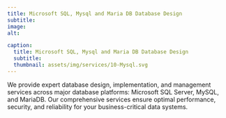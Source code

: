 ```yaml
---
title: Microsoft SQL, Mysql and Maria DB Database Design
subtitle: 
image: 
alt: 

caption:
  title: Microsoft SQL, Mysql and Maria DB Database Design
  subtitle: 
  thumbnail: assets/img/services/10-Mysql.svg
---
```

We provide expert database design, implementation, and management services across major database platforms: Microsoft SQL Server, MySQL, and MariaDB. Our comprehensive services ensure optimal performance, security, and reliability for your business-critical data systems.

